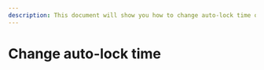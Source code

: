 ```yaml
---
description: This document will show you how to change auto-lock time on SubWallet.
---
```


# Change auto-lock time

